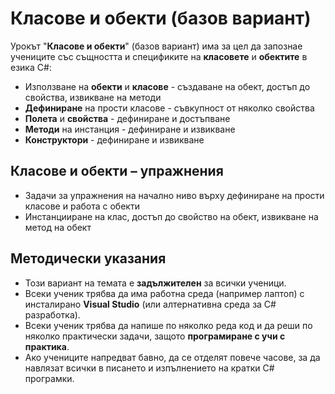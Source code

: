 # Класове и обекти (базов вариант)

Урокът "**Класове и обекти**" (базов вариант) има за цел да запознае учениците със същността и спецификите на **класовете** и **обектите** в езика C#:
 - Използване на **обекти** и **класове** - създаване на обект, достъп до свойства, извикване на методи
 - **Дефиниране** на прости класове - съвкупност от няколко свойства
 - **Полета** и **свойства** - дефиниране и достъпване
 - **Методи** на инстанция - дефиниране и извикване
 - **Конструктори** - дефиниране и извикване

## Класове и обекти – упражнения
  - Задачи за упражнения на начално ниво върху дефиниране на прости класове и работа с обекти
  - Инстанцииране на клас, достъп до свойство на обект, извикване на метод на обект

## Методически указания
  - Този вариант на темата е **задължителен** за всички ученици.
  - Всеки ученик трябва да има работна среда (например лаптоп) с инсталирано **Visual Studio** (или алтернативна среда за C# разработка).
  - Всеки ученик трябва да напише по няколко реда код и да реши по няколко практически задачи, защото **програмиране с учи с практика**.
  - Ако учениците напредват бавно, да се отделят повече часове, за да навлязат всички в писането и изпълнението на кратки C# програмки.

